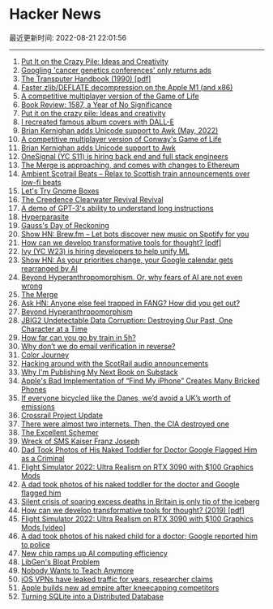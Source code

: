 # Hacker News

最近更新时间: 2022-08-21 22:01:56

--- 
1. [Put It on the Crazy Pile: Ideas and Creativity](https://bastian.rieck.me/blog/posts/2022/crazy_pile/) 
2. [Googling 'cancer genetics conferences' only returns ads](https://www.google.com/search?q=cancer+genetics+conferences&oq=cancer+genetics+conferences&aqs=chrome..69i57j0i512j0i22i30l3j69i60l3.319j0j1&sourceid=chrome&ie=UTF-8) 
3. [The Transputer Handbook (1990) [pdf]](http://www.transputer.net/iset/isbn-013929134-2/tthb.pdf) 
4. [Faster zlib/DEFLATE decompression on the Apple M1 (and x86)](https://dougallj.wordpress.com/2022/08/20/faster-zlib-deflate-decompression-on-the-apple-m1-and-x86/) 
5. [A competitive multiplayer version of the Game of Life](http://lifecompetes.com) 
6. [Book Review: 1587, a Year of No Significance](https://astralcodexten.substack.com/p/your-book-review-1587-a-year-of-no) 
7. [Put it on the crazy pile: Ideas and creativity](https://bastian.rieck.me/blog/posts/2022/crazy_pile/) 
8. [I recreated famous album covers with DALL-E](https://lucytalksdata.com/i-receated-famous-album-covers-with-dalle/) 
9. [Brian Kernighan adds Unicode support to Awk (May, 2022)](https://github.com/onetrueawk/awk/commit/9ebe940cf3c652b0e373634d2aa4a00b8395b636) 
10. [A competitive multiplayer version of Conway's Game of Life](http://lifecompetes.com) 
11. [Brian Kernighan adds Unicode support to Awk](https://github.com/onetrueawk/awk/commit/9ebe940cf3c652b0e373634d2aa4a00b8395b636) 
12. [OneSignal (YC S11) is hiring back end and full stack engineers](https://onesignal.com/careers) 
13. [The Merge is approaching, and comes with changes to Ethereum](https://ethereum.org/en/upgrades/merge/) 
14. [Ambient Scotrail Beats – Relax to Scottish train announcements over low-fi beats](https://www.matteason.co.uk/scotbeats/) 
15. [Let's Try Gnome Boxes](https://glovesoff.substack.com/p/lets-try-gnome-boxes) 
16. [The Creedence Clearwater Revival Revival](https://www.newyorker.com/culture/cultural-comment/the-creedence-clearwater-revival-revival) 
17. [A demo of GPT-3's ability to understand long instructions](https://twitter.com/goodside/status/1557524546412052482) 
18. [Hyperparasite](https://en.wikipedia.org/wiki/Hyperparasite) 
19. [Gauss's Day of Reckoning](https://www.americanscientist.org/article/gausss-day-of-reckoning) 
20. [Show HN: Brew.fm – Let bots discover new music on Spotify for you](https://www.brew.fm/) 
21. [How can we develop transformative tools for thought? [pdf]](https://numinous.productions/ttft/print/TTFT.pdf) 
22. [Ivy (YC W23) is hiring developers to help unify ML](https://www.ycombinator.com/companies/ivy/jobs) 
23. [Show HN: As your priorities change, your Google calendar gets rearranged by AI](https://www.atomiclife.app/) 
24. [Beyond Hyperanthropomorphism. Or, why fears of AI are not even wrong](https://studio.ribbonfarm.com/p/beyond-hyperanthropomorphism) 
25. [The Merge](https://ethereum.org/en/upgrades/merge/) 
26. [Ask HN: Anyone else feel trapped in FANG? How did you get out?](https://news.ycombinator.com/item?id=32537004) 
27. [Beyond Hyperanthropomorphism](https://studio.ribbonfarm.com/p/beyond-hyperanthropomorphism) 
28. [JBIG2 Undetectable Data Corruption: Destroying Our Past, One Character at a Time](https://www.circuitousroot.com/artifice/resources/texts/jb2-jbig2/index.html) 
29. [How far can you go by train in 5h?](https://www.chronotrains.com/) 
30. [Why don’t we do email verification in reverse?](https://blog.yossarian.net/2022/08/20/Why-dont-we-do-email-verification-in-reverse) 
31. [Color Journey](https://boltkey.github.io/color-journey/) 
32. [Hacking around with the ScotRail audio announcements](https://simonwillison.net/2022/Aug/21/scotrail/) 
33. [Why I'm Publishing My Next Book on Substack](https://tedgioia.substack.com/p/10-reasons-why-im-publishing-my-next) 
34. [Apple's Bad Implementation of “Find My iPhone” Creates Many Bricked Phones](https://www.youtube.com/watch?v=ZzS2vwDUO9U) 
35. [If everyone bicycled like the Danes, we’d avoid a UK’s worth of emissions](https://arstechnica.com/science/2022/08/if-everyone-bicycled-like-the-danes-wed-avoid-a-uks-worth-of-emissions/) 
36. [Crossrail Project Update](https://www.crossrail.co.uk/news/articles/crossrail-project-update) 
37. [There were almost two internets. Then, the CIA destroyed one](https://mashable.com/article/project-cybersyn-chile-kernel-panic) 
38. [The Excellent Schemer](https://code-magazine.com/Article/2207071/The-Excellent-Schemer) 
39. [Wreck of SMS Kaiser Franz Joseph](https://historyandwar.org/2022/08/21/wreck-of-sms-kaiser-franz-joseph/) 
40. [Dad Took Photos of His Naked Toddler for Doctor Google Flagged Him as a Criminal](https://www.nytimes.com/2022/08/21/technology/google-surveillance-toddler-photo.html) 
41. [Flight Simulator 2022: Ultra Realism on RTX 3090 with $100 Graphics Mods](https://www.youtube.com/watch?v=lBIqHC6kbX0) 
42. [A dad took photos of his naked toddler for the doctor and Google flagged him](https://www.nytimes.com/2022/08/21/technology/google-surveillance-toddler-photo.html) 
43. [Silent crisis of soaring excess deaths in Britain is only tip of the iceberg](https://uk.news.yahoo.com/silent-crisis-soaring-excess-deaths-203000290.html) 
44. [How can we develop transformative tools for thought? (2019) [pdf]](https://numinous.productions/ttft/print/TTFT.pdf) 
45. [Flight Simulator 2022: Ultra Realism on RTX 3090 with $100 Graphics Mods [video]](https://www.youtube.com/watch?v=lBIqHC6kbX0) 
46. [A dad took photos of his naked child for a doctor; Google reported him to police](https://www.nytimes.com/2022/08/21/technology/google-surveillance-toddler-photo.html) 
47. [New chip ramps up AI computing efficiency](https://news.stanford.edu/2022/08/18/new-chip-ramps-ai-computing-efficiency/) 
48. [LibGen's Bloat Problem](https://liberalgeneral.neocities.org/libgens-bloat-problem/) 
49. [Nobody Wants to Teach Anymore](https://jessicalexicus.medium.com/nobody-wants-to-teach-anymore-66f09b877b11) 
50. [iOS VPNs have leaked traffic for years, researcher claims](https://arstechnica.com/information-technology/2022/08/ios-vpns-still-leak-traffic-more-than-2-years-later-researcher-claims/) 
51. [Apple builds new ad empire after kneecapping competitors](https://www.axios.com/2022/08/21/apple-advertising-privacy-tracking-iphone) 
52. [Turning SQLite into a Distributed Database](https://univalence.me/posts/mvsqlite) 
